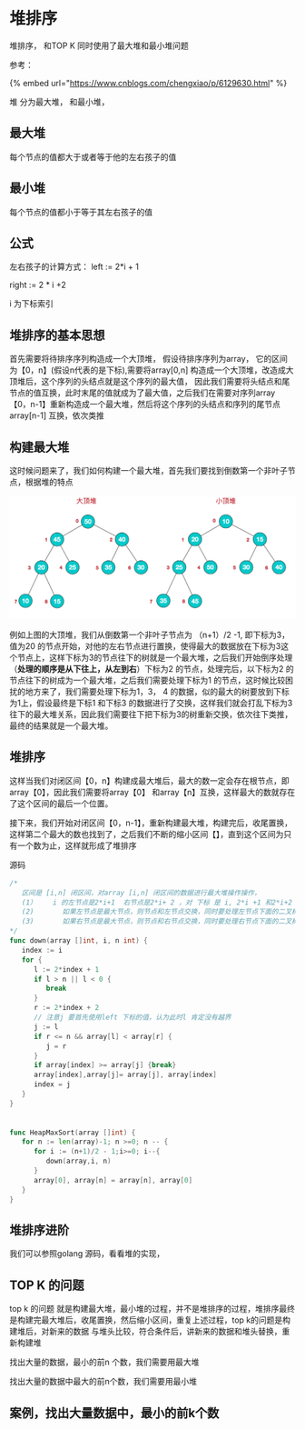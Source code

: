 # 堆排序

堆排序， 和TOP K 同时使用了最大堆和最小堆问题

参考：

{% embed url="https://www.cnblogs.com/chengxiao/p/6129630.html" %}

堆 分为最大堆， 和最小堆，

## 最大堆

每个节点的值都大于或者等于他的左右孩子的值 

## 最小堆

每个节点的值都小于等于其左右孩子的值

## 公式

左右孩子的计算方式：  left := 2\*i + 1

right := 2 \* i +2

i 为下标索引

## 堆排序的基本思想

首先需要将待排序序列构造成一个大顶堆， 假设待排序序列为array， 它的区间为【0，n】\(假设n代表的是下标\),需要将array\[0,n\] 构造成一个大顶堆，改造成大顶堆后，这个序列的头结点就是这个序列的最大值， 因此我们需要将头结点和尾节点的值互换，此时末尾的值就成为了最大值，之后我们在需要对序列array【0，n-1】重新构造成一个最大堆，然后将这个序列的头结点和序列的尾节点array\[n-1\] 互换，依次类推



## 构建最大堆

这时候问题来了，我们如何构建一个最大堆，首先我们要找到倒数第一个非叶子节点，根据堆的特点

![](../../.gitbook/assets/image%20%2816%29.png)

例如上图的大顶堆，我们从倒数第一个非叶子节点为  （n+1）/2 -1,  即下标为3，值为20 的节点开始，对他的左右节点进行置换，使得最大的数据放在下标为3这个节点上，这样下标为3的节点往下的树就是一个最大堆，之后我们开始倒序处理（**处理的顺序是从下往上，从左到右**）下标为2 的节点，处理完后，以下标为2 的节点往下的树成为一个最大堆，之后我们需要处理下标为1 的节点，这时候比较困扰的地方来了，我们需要处理下标为1，3， 4 的数据，似的最大的树要放到下标为1上，假设最终是下标1 和下标3 的数据进行了交换，这样我们就会打乱下标为3往下的最大堆关系，因此我们需要往下把下标为3的树重新交换，依次往下类推，最终的结果就是一个最大堆。

## 堆排序

这样当我们对闭区间【0，n】构建成最大堆后，最大的数一定会存在根节点，即array【0】，因此我们需要将array【0】 和array【n】互换，这样最大的数就存在了这个区间的最后一个位置。

接下来，我们开始对闭区间【0，n-1】，重新构建最大堆，构建完后，收尾置换，这样第二个最大的数也找到了，之后我们不断的缩小区间【】，直到这个区间为只有一个数为止，这样就形成了堆排序

源码



```go
/*
   区间是 [i,n] 闭区间，对array [i,n] 闭区间的数据进行最大堆操作操作，
   (1）    i 的左节点是2*i+1  右节点是2*i+ 2 ，对 下标 是 i, 2*i +1 和2*i+2 的数据进行比较，这里要判断左节点和右节点是否超出界限，如果超出，break
   (2)       如果左节点是最大节点，则节点和左节点交换，同时要处理左节点下面的二叉树，走（1）
   (3)       如果右节点是最大节点，则节点和右节点交换，同时要处理右节点下面的二叉树，走（1）
*/
func down(array []int, i, n int) {
   index := i
   for {
      l := 2*index + 1
      if l > n || l < 0 {
         break
      }
      r := 2*index + 2
      // 注意j 要首先使用left 下标的值，认为此时l 肯定没有越界
      j := l
      if r <= n && array[l] < array[r] {
         j = r
      }
      if array[index] >= array[j] {break}
      array[index],array[j]= array[j], array[index]
      index = j
   }
}


func HeapMaxSort(array []int) {
   for n := len(array)-1; n >=0; n -- {
      for i := (n+1)/2 - 1;i>=0; i--{
         down(array,i, n)
      }
      array[0], array[n] = array[n], array[0]
   }
}
```

##  堆排序进阶

我们可以参照golang 源码，看看堆的实现，

## TOP  K 的问题

top k 的问题 就是构建最大堆，最小堆的过程，并不是堆排序的过程，堆排序最终是构建完最大堆后，收尾置换，然后缩小区间，重复上述过程，top k的问题是构建堆后，对新来的数据 与堆头比较，符合条件后，讲新来的数据和堆头替换，重新构建堆

找出大量的数据，最小的前n 个数，我们需要用最大堆

找出大量的数据中最大的前n个数，我们需要用最小堆

## 案例，找出大量数据中，最小的前k个数

